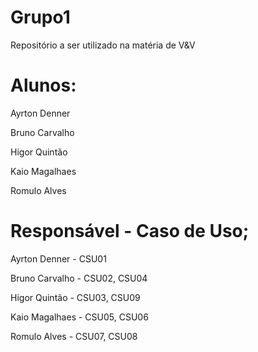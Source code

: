 # Grupo1
Repositório a ser utilizado na matéria de V&V

# Alunos:

Ayrton Denner

Bruno Carvalho

Higor Quintão

Kaio Magalhaes

Romulo Alves


# Responsável    - Caso de Uso;

Ayrton Denner  - CSU01

Bruno Carvalho - CSU02, CSU04

Higor Quintão  - CSU03, CSU09

Kaio Magalhaes - CSU05, CSU06

Romulo Alves   - CSU07, CSU08
